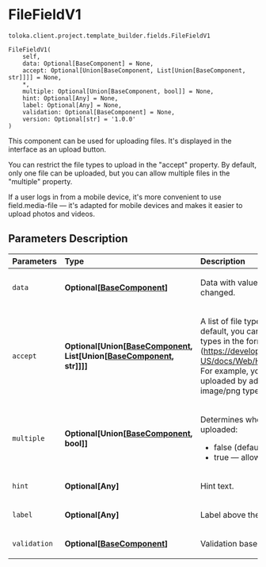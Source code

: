 # FileFieldV1
`toloka.client.project.template_builder.fields.FileFieldV1`

```
FileFieldV1(
    self,
    data: Optional[BaseComponent] = None,
    accept: Optional[Union[BaseComponent, List[Union[BaseComponent, str]]]] = None,
    *,
    multiple: Optional[Union[BaseComponent, bool]] = None,
    hint: Optional[Any] = None,
    label: Optional[Any] = None,
    validation: Optional[BaseComponent] = None,
    version: Optional[str] = '1.0.0'
)
```

This component can be used for uploading files. It's displayed in the interface as an upload button.


You can restrict the file types to upload in the "accept" property. By default, only one file can be uploaded,
but you can allow multiple files in the "multiple" property.

If a user logs in from a mobile device, it's more convenient to use field.media-file — it's adapted for mobile
devices and makes it easier to upload photos and videos.

## Parameters Description

| Parameters | Type | Description |
| :----------| :----| :-----------|
`data`|**Optional\[[BaseComponent](toloka.client.project.template_builder.base.BaseComponent.md)\]**|<p>Data with values that will be processed or changed.</p>
`accept`|**Optional\[Union\[[BaseComponent](toloka.client.project.template_builder.base.BaseComponent.md), List\[Union\[[BaseComponent](toloka.client.project.template_builder.base.BaseComponent.md), str\]\]\]\]**|<p>A list of file types that can be uploaded. By default, you can upload any files. Specify the types in the format (https://developer.mozilla.org/en-US/docs/Web/HTTP/BasicsofHTTP/MIME_types). For example, you can allow only images to be uploaded by adding the image/jpeg and image/png types.</p>
`multiple`|**Optional\[Union\[[BaseComponent](toloka.client.project.template_builder.base.BaseComponent.md), bool\]\]**|<p>Determines whether multiple files can be uploaded:<ul><li>false (default) — forbidden.</li><li>true — allowed.</li></ul></p>
`hint`|**Optional\[Any\]**|<p>Hint text.</p>
`label`|**Optional\[Any\]**|<p>Label above the component.</p>
`validation`|**Optional\[[BaseComponent](toloka.client.project.template_builder.base.BaseComponent.md)\]**|<p>Validation based on condition.</p>
